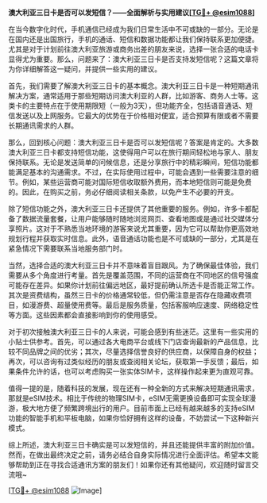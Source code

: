 **澳大利亚三日卡是否可以发短信？——全面解析与实用建议[[TG💪+ @esim1088](https://t.me/s/esim1088)]**

在当今数字化时代，手机通信已经成为我们日常生活中不可或缺的一部分。无论是在国内还是出国旅行，手机的通话、短信和数据功能都让我们保持联系更加便捷。尤其是对于计划前往澳大利亚旅游或商务出差的朋友来说，选择一张合适的电话卡显得尤为重要。那么，问题来了：澳大利亚三日卡是否支持发短信呢？这篇文章将为你详细解答这一疑问，并提供一些实用的建议。

首先，我们需要了解澳大利亚三日卡的基本概念。澳大利亚三日卡是一种短期通讯解决方案，通常适用于那些短期访问澳大利亚的人群，比如游客、商务人士等。这类卡的主要特点在于使用期限短（一般为3天），但功能齐全，包括语音通话、短信发送以及上网服务。它最大的优势在于价格相对便宜，适合预算有限或者不需要长期通讯需求的人群。

那么，回到核心问题：澳大利亚三日卡是否可以发短信呢？答案是肯定的。大多数澳大利亚三日卡都支持短信功能，这使得用户可以在旅行期间轻松地与家人、朋友保持联系。无论是发送简单的问候信息，还是分享旅行中的精彩瞬间，短信功能都能满足基本的沟通需求。不过，在实际使用过程中，可能会遇到一些需要注意的细节。例如，某些运营商可能对国际短信收取额外费用，而本地短信则可能是免费的。因此，在购买之前，务必仔细阅读相关条款，以免产生不必要的开支。

除了短信功能之外，澳大利亚三日卡还提供了其他重要的服务。例如，许多卡都配备了数据流量套餐，让用户能够随时随地浏览网页、查看地图或是通过社交媒体分享照片。这对于不熟悉当地环境的游客来说尤其重要，因为它可以帮助你更高效地规划行程并获取实时信息。此外，语音通话功能也是不可或缺的一部分，尤其是在紧急情况下需要联系当地服务部门时。

当然，选择合适的澳大利亚三日卡并不意味着盲目跟风。为了确保最佳体验，我们需要从多个角度进行考量。首先是覆盖范围，不同的运营商在不同地区的信号强度可能存在差异。如果你计划前往偏远地区，最好提前确认所选卡是否能正常工作。其次是资费结构，虽然三日卡的价格通常较低，但仍需注意是否存在隐藏收费项目，如漫游费、超量使用费等。最后是服务质量，包括客服响应速度、网络稳定性等方面。这些因素都会直接影响到你的使用感受。

对于初次接触澳大利亚三日卡的人来说，可能会感到有些迷茫。这里有一些实用的小贴士供参考。首先，可以通过各大电商平台或线下门店查询最新的产品信息，比较不同品牌之间的优劣；其次，尽量选择信誉良好的供应商，以保障自身的权益；再次，可以咨询有过类似经历的朋友或查阅相关论坛，获取第一手反馈；最后，如果条件允许的话，也可以考虑购买一张实体SIM卡，这样操作起来更为直观可靠。

值得一提的是，随着科技的发展，现在还有一种全新的方式来解决短期通讯需求，那就是eSIM技术。相比于传统的物理SIM卡，eSIM无需更换设备即可实现全球漫游，极大地方便了频繁跨境出行的用户。目前市面上已经有越来越多的支持eSIM功能的智能手机和平板电脑，如果你恰好拥有这样的设备，不妨尝试一下这种新兴模式。

综上所述，澳大利亚三日卡确实是可以发短信的，并且还能提供丰富的附加价值。然而，在做出最终决定之前，请务必结合自身实际情况进行全面评估。希望本文能够帮助到正在寻找合适通讯方案的朋友们！如果你还有其他疑问，欢迎随时留言交流哦~

[[TG💪+ @esim1088](https://t.me/s/esim1088) ![Image](https://i.postimg.cc/4NQfJmqS/Snipaste-2025-05-13-00-14-12.png)]